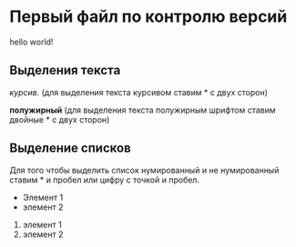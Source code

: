# Первый файл по контролю версий
hello world!

## Выделения текста
*курсив.*  (для выделения текста курсивом ставим * с двух сторон)

**полужирный** (для выделения текста полужирным шрифтом ставим двойные * с двух сторон)

## Выделение списков
Для того чтобы выделить список нумированный и не нумированный ставим * и пробел или цифру с точкой и пробел.

* Элемент 1
* элемент 2

1. элемент 1
2. элемент 2